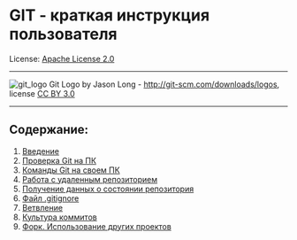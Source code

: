 # GIT - краткая инструкция пользователя

License: [Apache License 2.0](./license.md)

---

![git_logo](./Git-Logo-White.png)
Git Logo by Jason Long - http://git-scm.com/downloads/logos, license [CC BY 3.0](https://creativecommons.org/licenses/by/3.0/)

---

## Содержание:
1. [Введение](./intro.md)
2. [Проверка Git на ПК](./check.md)
3. [Команды Git на своем ПК](./git-pc.md)
4. [Работа с удаленным репозиторием](./remote.md)
5. [Получение данных о состоянии репозитория](./getting.md)
6. [Файл .gitignore](./ignore.md)
7. [Ветвление](./branch.md)
8. [Культура коммитов](./culture.md)
9. [Форк. Использование других проектов](./fork.md)